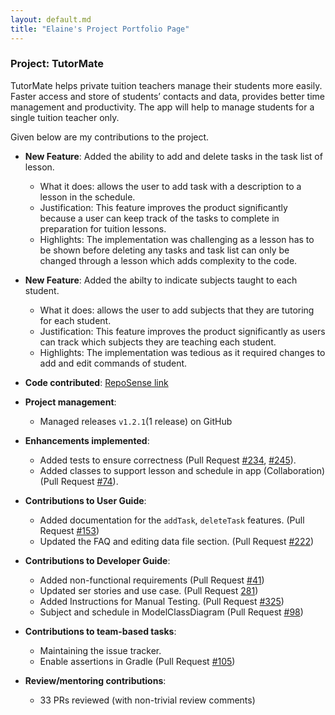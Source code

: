 ```yaml
---
layout: default.md
title: "Elaine's Project Portfolio Page"
---
```


### Project: TutorMate

TutorMate helps private tuition teachers manage their students more easily. Faster access and store of students’ contacts and data, provides better time management and productivity. The app will help to manage students for a single tuition teacher only.

Given below are my contributions to the project.

* **New Feature**: Added the ability to add and delete tasks in the task list of lesson.
  * What it does: allows the user to add task with a description to a lesson in the schedule.
  * Justification: This feature improves the product significantly because a user can keep track of the tasks to complete in preparation for tuition lessons.
  * Highlights: The implementation was challenging as a lesson has to be shown before deleting any tasks and task list can only be changed through a lesson which adds complexity to the code.
  
* **New Feature**: Added the abilty to indicate subjects taught to each student.
  * What it does: allows the user to add subjects that they are tutoring for each student.
  * Justification: This feature improves the product significantly as users can track which subjects they are teaching each student.
  * Highlights: The implementation was tedious as it required changes to add and edit commands of student. 

* **Code contributed**: [RepoSense link](https://nus-cs2103-ay2324s1.github.io/tp-dashboard/?search=elaineshijie&breakdown=true)

* **Project management**:
    * Managed releases `v1.2.1`(1 release) on GitHub

* **Enhancements implemented**:
    * Added tests to ensure correctness (Pull Request [#234](https://github.com/AY2324S1-CS2103T-T11-3/tp/pull/234), [#245](https://github.com/AY2324S1-CS2103T-T11-3/tp/pull/245)).
    * Added classes to support lesson and schedule in app (Collaboration) (Pull Request [#74](https://github.com/AY2324S1-CS2103T-T11-3/tp/pull/74)).

* **Contributions to User Guide**:
    * Added documentation for the `addTask`, `deleteTask` features. (Pull Request [#153](https://github.com/AY2324S1-CS2103T-T11-3/tp/pull/153))
    * Updated the FAQ and editing data file section. (Pull Request [#222](https://github.com/AY2324S1-CS2103T-T11-3/tp/pull/222))

* **Contributions to Developer Guide**:
    * Added non-functional requirements (Pull Request [#41](https://github.com/AY2324S1-CS2103T-T11-3/tp/pull/41))
    * Updated ser stories and use case. (Pull Request [281](https://github.com/AY2324S1-CS2103T-T11-3/tp/pull/281))
    * Added Instructions for Manual Testing. (Pull Request [#325](https://github.com/AY2324S1-CS2103T-T11-3/tp/pull/325))
    * Subject and schedule in ModelClassDiagram (Pull Request [#98](https://github.com/AY2324S1-CS2103T-T11-3/tp/pull/98))

* **Contributions to team-based tasks**:
    * Maintaining the issue tracker.
    * Enable assertions in Gradle (Pull Request [#105](https://github.com/AY2324S1-CS2103T-T11-3/tp/pull/105))

* **Review/mentoring contributions**:
    * 33 PRs reviewed (with non-trivial review comments)

